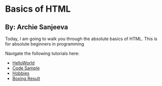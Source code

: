 # Basics of HTML
## By: Archie Sanjeeva

Today, I am going to walk you through the absolute basics of HTML. This is for absolute beginners in programming

Navigate the following tutorials here:

* [HelloWorld](./helloworld.md)
* [Code Sample](./code_sample.md)
* [Hobbies](./hobby.md)
* [Boxing Result](./boxing.md)
